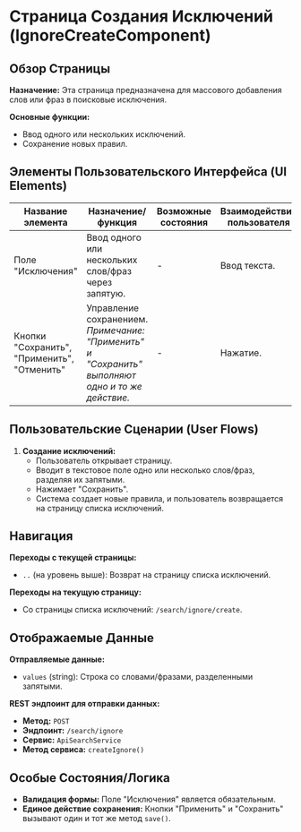 # Страница Создания Исключений (IgnoreCreateComponent)

## Обзор Страницы

**Назначение:** Эта страница предназначена для массового добавления слов или фраз в поисковые исключения.

**Основные функции:**
-   Ввод одного или нескольких исключений.
-   Сохранение новых правил.

## Элементы Пользовательского Интерфейса (UI Elements)

| Название элемента | Назначение/функция | Возможные состояния | Взаимодействие пользователя |
| --- | --- | --- | --- |
| Поле "Исключения" | Ввод одного или нескольких слов/фраз через запятую. | - | Ввод текста. |
| Кнопки "Сохранить", "Применить", "Отменить" | Управление сохранением. *Примечание: "Применить" и "Сохранить" выполняют одно и то же действие.* | - | Нажатие. |

## Пользовательские Сценарии (User Flows)

1.  **Создание исключений:**
    -   Пользователь открывает страницу.
    -   Вводит в текстовое поле одно или несколько слов/фраз, разделяя их запятыми.
    -   Нажимает "Сохранить".
    -   Система создает новые правила, и пользователь возвращается на страницу списка исключений.

## Навигация

**Переходы с текущей страницы:**
-   `..` (на уровень выше): Возврат на страницу списка исключений.

**Переходы на текущую страницу:**
-   Со страницы списка исключений: `/search/ignore/create`.

## Отображаемые Данные

**Отправляемые данные:**
-   `values` (string): Строка со словами/фразами, разделенными запятыми.

**REST эндпоинт для отправки данных:**
-   **Метод:** `POST`
-   **Эндпоинт:** `/search/ignore`
-   **Сервис:** `ApiSearchService`
-   **Метод сервиса:** `createIgnore()`

## Особые Состояния/Логика

-   **Валидация формы:** Поле "Исключения" является обязательным.
-   **Единое действие сохранения:** Кнопки "Применить" и "Сохранить" вызывают один и тот же метод `save()`.
